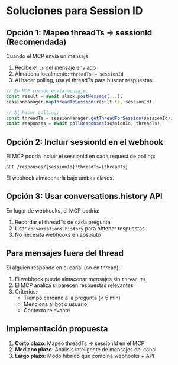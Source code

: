 # Soluciones para Session ID

## Opción 1: Mapeo threadTs → sessionId (Recomendada)

Cuando el MCP envía un mensaje:
1. Recibe el `ts` del mensaje enviado
2. Almacena localmente: `threadTs → sessionId`
3. Al hacer polling, usa el threadTs para buscar respuestas

```javascript
// En MCP cuando envía mensaje:
const result = await slack.postMessage(...);
sessionManager.mapThreadToSession(result.ts, sessionId);

// Al hacer polling:
const threadTs = sessionManager.getThreadForSession(sessionId);
const responses = await pollResponses(sessionId, threadTs);
```

## Opción 2: Incluir sessionId en el webhook

El MCP podría incluir el sessionId en cada request de polling:
```
GET /responses/{sessionId}?threadTs={threadTs}
```

El webhook almacenaría bajo ambas claves.

## Opción 3: Usar conversations.history API

En lugar de webhooks, el MCP podría:
1. Recordar el threadTs de cada pregunta
2. Usar `conversations.history` para obtener respuestas
3. No necesita webhooks en absoluto

## Para mensajes fuera del thread

Si alguien responde en el canal (no en thread):
1. El webhook puede almacenar mensajes sin `thread_ts`
2. El MCP analiza si parecen respuestas relevantes
3. Criterios:
   - Tiempo cercano a la pregunta (< 5 min)
   - Menciona al bot o usuario
   - Contexto relevante

## Implementación propuesta

1. **Corto plazo**: Mapeo threadTs → sessionId en el MCP
2. **Mediano plazo**: Análisis inteligente de mensajes del canal
3. **Largo plazo**: Modo híbrido que combina webhooks + API